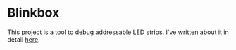 # Blinkbox

This project is a tool to debug addressable LED strips. I've written about it in detail [here](http://www.esologic.com/blinkbox/).